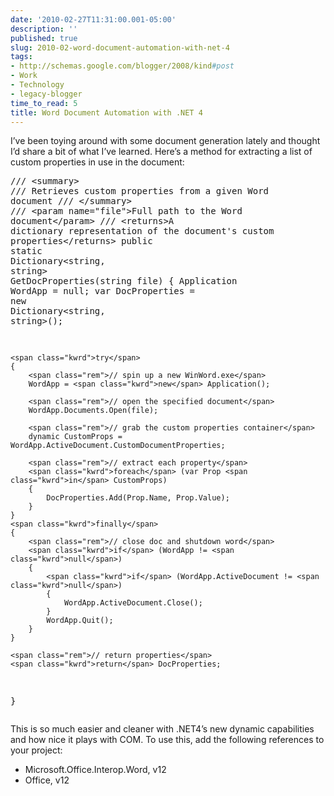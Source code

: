 ```yaml
---
date: '2010-02-27T11:31:00.001-05:00'
description: ''
published: true
slug: 2010-02-word-document-automation-with-net-4
tags:
- http://schemas.google.com/blogger/2008/kind#post
- Work
- Technology
- legacy-blogger
time_to_read: 5
title: Word Document Automation with .NET 4
---
```



I’ve been toying around with some document generation lately and thought I’d share a bit of what I’ve learned. Here’s a method for extracting a list of custom properties in use in the document:  <pre class="csharpcode"><span class="rem">/// &lt;summary&gt;</span>
<span class="rem">/// Retrieves custom properties from a given Word document</span>
<span class="rem">/// &lt;/summary&gt;</span>
<span class="rem">/// &lt;param name=&quot;file&quot;&gt;Full path to the Word document&lt;/param&gt;</span>
<span class="rem">/// &lt;returns&gt;A dictionary representation of the document's custom properties&lt;/returns&gt;</span>
<span class="kwrd">public</span> <span class="kwrd">static</span> Dictionary&lt;<span class="kwrd">string</span>, <span class="kwrd">string</span>&gt; GetDocProperties(<span class="kwrd">string</span> file)
{
    Application WordApp = <span class="kwrd">null</span>;
    var DocProperties = <span class="kwrd">new</span> Dictionary&lt;<span class="kwrd">string</span>, <span class="kwrd">string</span>&gt;();

    <span class="kwrd">try</span>
    {
        <span class="rem">// spin up a new WinWord.exe</span>
        WordApp = <span class="kwrd">new</span> Application();

        <span class="rem">// open the specified document</span>
        WordApp.Documents.Open(file);

        <span class="rem">// grab the custom properties container</span>
        dynamic CustomProps = WordApp.ActiveDocument.CustomDocumentProperties;

        <span class="rem">// extract each property</span>
        <span class="kwrd">foreach</span> (var Prop <span class="kwrd">in</span> CustomProps)
        {
            DocProperties.Add(Prop.Name, Prop.Value);
        }
    }
    <span class="kwrd">finally</span>
    {
        <span class="rem">// close doc and shutdown word</span>
        <span class="kwrd">if</span> (WordApp != <span class="kwrd">null</span>)
        {
            <span class="kwrd">if</span> (WordApp.ActiveDocument != <span class="kwrd">null</span>)
            {
                WordApp.ActiveDocument.Close();
            }
            WordApp.Quit();
        }
    }

    <span class="rem">// return properties</span>
    <span class="kwrd">return</span> DocProperties;
}</pre>


This is so much easier and cleaner with .NET4’s new dynamic capabilities and how nice it plays with COM. To use this, add the following references to your project:

<ul>
  <li>Microsoft.Office.Interop.Word, v12 </li>

  <li>Office, v12 </li>
</ul>